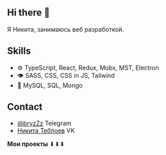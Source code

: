 ## Hi there 👋
Я Никита, занимаюсь веб разработкой.

## Skills
- ⚙️ TypeScript, React, Redux, Mobx, MST, Electron
- 👁️ SASS, CSS, CSS in JS, Tailwind
- 💽 MySQL, SQL, Mongo

## Contact
- [@bryzZz](https://t.me/bryzZz_z) Telegram
- [Никита Теблоев](https://vk.com/lost_in_spacee) VK

**Мои проекты** ⬇⬇⬇

<!---
## <img src="https://media.giphy.com/media/VgCDAzcKvsR6OM0uWg/giphy.gif" width="50"> About me
```javascript
const nikita = {
    whatIDo: "web dev",
    technologies: {
        frontEnd: {
            "layouts": ["html", "pug", "css", "scss"],
            "javaScript": ["React", "Redux"]
        },
        backEnd: ["Node", "Express"],
        devOps: ["Docker🐳", "Nginx"],
        databases: ["mongo", "MySql"],
        misc: ["Socket.IO", "php", "Python", "C++"]
    }
};
```
-->
